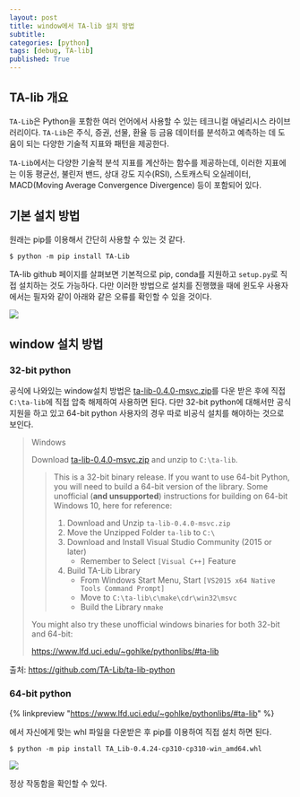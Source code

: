 ```yaml
---
layout: post
title: window에서 TA-lib 설치 방법
subtitle: 
categories: [python]
tags: [debug, TA-lib]
published: True
---
```


## TA-lib 개요

`TA-Lib`은 Python을 포함한 여러 언어에서 사용할 수 있는 테크니컬 애널리시스 라이브러리이다. `TA-Lib`은 주식, 증권, 선물, 환율 등 금융 데이터를 분석하고 예측하는 데 도움이 되는 다양한 기술적 지표와 패턴을 제공한다.

`TA-Lib`에서는 다양한 기술적 분석 지표를 계산하는 함수를 제공하는데, 이러한 지표에는 이동 평균선, 불린저 밴드, 상대 강도 지수(RSI), 스토캐스틱 오실레이터, MACD(Moving Average Convergence Divergence) 등이 포함되어 있다.


## 기본 설치 방법

원래는 pip를 이용해서 간단히 사용할 수 있는 것 같다.

```
$ python -m pip install TA-Lib
```

TA-lib github 페이지를 살펴보면 기본적으로 pip, conda를 지원하고 `setup.py`로 직접 설치하는 것도 가능하다. 다만 이러한 방법으로 설치를 진행했을 때에 윈도우 사용자에서는 필자와 같이 아래와 같은 오류를 확인할 수 있을 것이다.

![](https://onedrive.live.com/embed?resid=C5BC7ED83BDA0D3B%2110073&authkey=%21AKgoh2kyVQOCe14&width=660&height=999999)

## window 설치 방법

### 32-bit python

공식에 나와있는 window설치 방법은 [ta-lib-0.4.0-msvc.zip](http://prdownloads.sourceforge.net/ta-lib/ta-lib-0.4.0-msvc.zip)를 다운 받은 후에 직접 `C:\ta-lib`에 직접 압축 해제하여 사용하면 된다. 다만 32-bit python에 대해서만 공식 지원을 하고 있고 64-bit python 사용자의 경우 따로 비공식 설치를 해야하는 것으로 보인다.

>Windows
>
>Download [ta-lib-0.4.0-msvc.zip](http://prdownloads.sourceforge.net/ta-lib/ta-lib-0.4.0-msvc.zip)
>and unzip to ``C:\ta-lib``.
>
>> This is a 32-bit binary release.  If you want to use 64-bit Python, you will
>> need to build a 64-bit version of the library. Some unofficial (**and
>> unsupported**) instructions for building on 64-bit Windows 10, here for
>> reference:
>>
>> 1. Download and Unzip ``ta-lib-0.4.0-msvc.zip``
>> 2. Move the Unzipped Folder ``ta-lib`` to ``C:\``
>> 3. Download and Install Visual Studio Community (2015 or later)
>>    * Remember to Select ``[Visual C++]`` Feature
>> 4. Build TA-Lib Library
>>    * From Windows Start Menu, Start ``[VS2015 x64 Native Tools Command
>>      Prompt]``
>>    * Move to ``C:\ta-lib\c\make\cdr\win32\msvc``
>>    * Build the Library ``nmake``
>
>You might also try these unofficial windows binaries for both 32-bit and
>64-bit:
>
>https://www.lfd.uci.edu/~gohlke/pythonlibs/#ta-lib

출처: <https://github.com/TA-Lib/ta-lib-python>

### 64-bit python

{% linkpreview "https://www.lfd.uci.edu/~gohlke/pythonlibs/#ta-lib" %}

에서 자신에게 맞는 whl 파일을 다운받은 후 pip를 이용하여 직접 설치 하면 된다.

```
$ python -m pip install TA_Lib-0.4.24-cp310-cp310-win_amd64.whl
```

![](https://onedrive.live.com/embed?resid=C5BC7ED83BDA0D3B%2110076&authkey=%21AG8WTFKVDrtYVQ0&width=660&height=999999)

정상 작동함을 확인할 수 있다.